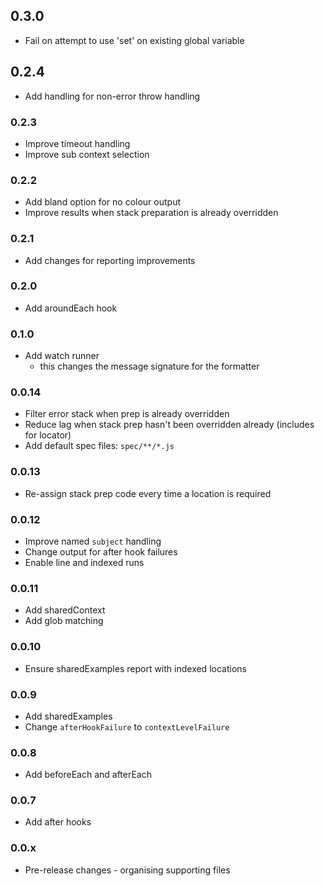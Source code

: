 ## 0.3.0

- Fail on attempt to use 'set' on existing global variable

## 0.2.4

- Add handling for non-error throw handling

### 0.2.3

- Improve timeout handling
- Improve sub context selection

### 0.2.2

- Add bland option for no colour output
- Improve results when stack preparation is already overridden

### 0.2.1

- Add changes for reporting improvements

### 0.2.0

- Add aroundEach hook

### 0.1.0

- Add watch runner
  - this changes the message signature for the formatter

### 0.0.14

- Filter error stack when prep is already overridden
- Reduce lag when stack prep hasn't been overridden already (includes for locator)
- Add default spec files: `spec/**/*.js`

### 0.0.13

- Re-assign stack prep code every time a location is required

### 0.0.12

- Improve named `subject` handling
- Change output for after hook failures
- Enable line and indexed runs

### 0.0.11

- Add sharedContext
- Add glob matching

### 0.0.10

- Ensure sharedExamples report with indexed locations

### 0.0.9

- Add sharedExamples
- Change `afterHookFailure` to `contextLevelFailure`

### 0.0.8

- Add beforeEach and afterEach

### 0.0.7

- Add after hooks

### 0.0.x

- Pre-release changes - organising supporting files
